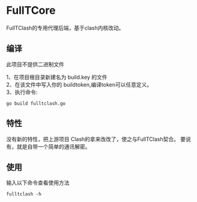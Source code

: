 # FullTCore
FullTClash的专用代理后端，基于clash内核改动。

## 编译

此项目不提供二进制文件

1、在项目根目录新建名为 build.key 的文件\
2、在该文件中写入你的 buildtoken,编译token可以任意定义。\
3、执行命令:
```shell
go build fulltclash.go
```

## 特性

没有新的特性，把上游项目 Clash的拿来改改了，使之与FullTClash契合。
要说有，就是自带一个简单的通讯解密。

## 使用

输入以下命令查看使用方法
```shell
fulltclash -h 
```